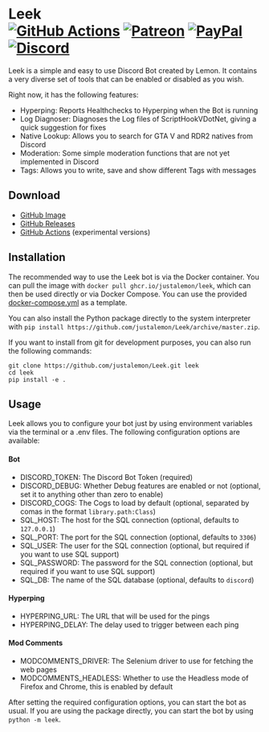 # Leek<br>[![GitHub Actions][actions-img]][actions-url] [![Patreon][patreon-img]][patreon-url] [![PayPal][paypal-img]][paypal-url] [![Discord][discord-img]][discord-url]

Leek is a simple and easy to use Discord Bot created by Lemon. It contains a very diverse set of tools that can be enabled or disabled as you wish.

Right now, it has the following features:

- Hyperping: Reports Healthchecks to Hyperping when the Bot is running
- Log Diagnoser: Diagnoses the Log files of ScriptHookVDotNet, giving a quick suggestion for fixes
- Native Lookup: Allows you to search for GTA V and RDR2 natives from Discord
- Moderation: Some simple moderation functions that are not yet implemented in Discord
- Tags: Allows you to write, save and show different Tags with messages

## Download

* [GitHub Image](https://github.com/justalemon/Leek/pkgs/container/leek)
* [GitHub Releases](https://github.com/justalemon/Leek/releases)
* [GitHub Actions](https://github.com/justalemon/Leek/actions) (experimental versions)

## Installation

The recommended way to use the Leek bot is via the Docker container. You can pull the image with `docker pull ghcr.io/justalemon/leek`, which can then be used directly or via Docker Compose. You can use the provided [docker-compose.yml](docker-compose.yml) as a template.

You can also install the Python package directly to the system interpreter with `pip install https://github.com/justalemon/Leek/archive/master.zip`. 

If you want to install from git for development purposes, you can also run the following commands:

```
git clone https://github.com/justalemon/Leek.git leek
cd leek
pip install -e .
```

## Usage

Leek allows you to configure your bot just by using environment variables via the terminal or a .env files. The following configuration options are available:

#### Bot

* DISCORD_TOKEN: The Discord Bot Token (required)
* DISCORD_DEBUG: Whether Debug features are enabled or not (optional, set it to anything other than zero to enable)
* DISCORD_COGS: The Cogs to load by default (optional, separated by comas in the format `library.path:Class`)
* SQL_HOST: The host for the SQL connection (optional, defaults to `127.0.0.1`)
* SQL_PORT: The port for the SQL connection (optional, defaults to `3306`)
* SQL_USER: The user for the SQL connection (optional, but required if you want to use SQL support)
* SQL_PASSWORD: The password for the SQL connection (optional, but required if you want to use SQL support)
* SQL_DB: The name of the SQL database (optional, defaults to `discord`)

#### Hyperping

- HYPERPING_URL: The URL that will be used for the pings
- HYPERPING_DELAY: The delay used to trigger between each ping

#### Mod Comments

- MODCOMMENTS_DRIVER: The Selenium driver to use for fetching the web pages
- MODCOMMENTS_HEADLESS: Whether to use the Headless mode of Firefox and Chrome, this is enabled by default

After setting the required configuration options, you can start the bot as usual. If you are using the package directly, you can start the bot by using `python -m leek`.

[actions-img]: https://img.shields.io/github/actions/workflow/status/justalemon/Leek/main.yml?branch=master&label=actions
[actions-url]: https://github.com/justalemon/Leek/actions
[patreon-img]: https://img.shields.io/badge/support-patreon-FF424D.svg
[patreon-url]: https://www.patreon.com/lemonchan
[paypal-img]: https://img.shields.io/badge/support-paypal-0079C1.svg
[paypal-url]: https://paypal.me/justalemon
[discord-img]: https://img.shields.io/badge/discord-join-7289DA.svg
[discord-url]: https://discord.gg/Cf6sspj
